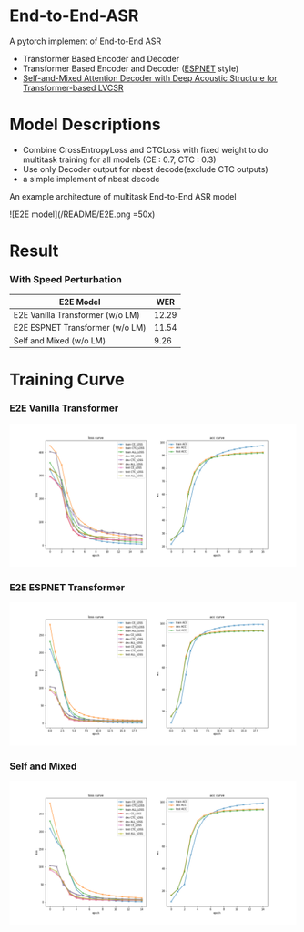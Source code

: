 # End-to-End-ASR

A pytorch implement of End-to-End ASR 

- Transformer Based Encoder and Decoder
- Transformer Based Encoder and Decoder ([ESPNET](https://github.com/espnet/espnet) style)
- [Self-and-Mixed Attention Decoder with Deep Acoustic Structure for Transformer-based LVCSR](https://arxiv.org/abs/2006.10407)

# Model Descriptions

- Combine CrossEntropyLoss and CTCLoss with fixed weight to do multitask training for all models (CE : 0.7, CTC : 0.3)
- Use only Decoder output for nbest decode(exclude CTC outputs)
- a simple implement of nbest decode 

An example architecture of multitask End-to-End ASR model

![E2E model](/README/E2E.png =50x)

# Result

### With Speed Perturbation

E2E Model|WER
|---|---|
E2E Vanilla Transformer (w/o LM)|12.29
E2E ESPNET Transformer (w/o LM)|11.54
Self and Mixed (w/o LM)|9.26


# Training Curve

### E2E Vanilla Transformer

![E2E Vanilla Transformer](README/transformer_loss.png)

### E2E ESPNET Transformer

![E2E ESPNET Transformer](README/espnet_loss.png)

### Self and Mixed
![Self and Mixed](README/selfandmix_loss.png)

